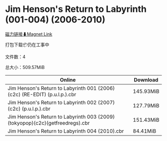 # Jim Henson's Return to Labyrinth (001-004) (2006-2010)

[磁力链接⬇Magnet Link](magnet:?xt=urn:btih:5c9b11c82aaf9146b035df67e49c671f551165b2&dn=Jim%20Henson%27s%20Return%20to%20Labyrinth%20%28001-004%29%20%282006-2010%29)

打包下载📦仍在工事中

文件数：4

总大小：509.57MiB

Online | Download
--- | ---
Jim Henson's Return to Labyrinth 001 (2006) (c2c) (RE-EDIT) (p.u.l.p.).cbr | 145.93MiB
Jim Henson's Return to Labyrinth 002 (2007) (c2c) (p.u.l.p.).cbr | 127.79MiB
Jim Henson's Return to Labyrinth 003 (2009) (tokyopop)(c2c)(getfreedregs).cbr | 151.43MiB
Jim Henson's Return to Labyrinth 004 (2010).cbr | 84.41MiB